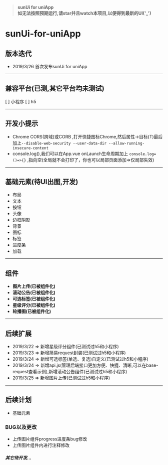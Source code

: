 >**sunUi for uniApp**  
>**如无法按照预期运行,请star并且watch本项目,以便得到最新的UI('_')**   

# sunUi-for-uniApp

<p style="text-align:center;width:100%;">
	
</p>


## 版本迭代
- 2019/3/26 首次发布sunUi for uniApp
---------------------

## 兼容平台(已测,其它平台均未测试)
[ ] 小程序
[ ] h5

---------------------

## 开发小提示
- Chrome CORS(跨域)或CORB ,打开快捷图标Chrome,然后属性->目标(T)最后加上`--disable-web-security --user-data-dir --allow-running-insecure-content`  
- console.log(),我们可以在App.vue onLaunch生命周期加上 `console.log=()=>{}` ,指向空(全局就不会打印了，你也可以局部页面添加=>仅局部失效)

---------------------

## 基础元素(待UI出图,开发)
- 布局
- 文本
- 按钮
- 头像
- 边框阴影
- 背景
- 图标
- 标签
- 进度条
- 加载
---------------------

## 组件
- **图片上传(已被组件化)**
- **滚动公告(已被组件化)**
- **可选标签(已被组件化)**
- **星级评分(已被组件化)**
- **轮播图(已被组件化)**

---------------------


## 后续扩展
- 2019/3/22 => 新增星级评分组件(已测试过h5和小程序)  
- 2019/3/23 => 新增简易request封装(已测试过h5和小程序)  
- 2019/3/24 => 新增可选标签(单选、复选)自定义(已测试过h5和小程序)  
- 2019/3/24 => 新增api.js(管理后端接口更加方便、快捷、清晰,可以在base-request查看示例),新增滚动公告组件(已测试过h5和小程序)
- 2019/3/25 => 新增图片上传(已测试过h5和小程序)

----------------------

## 后续计划
- 基础元素


### BUG以及更改
- 上传图片组件progress进度条bug修改
- 上传图片组件内进行注释修改


##### *其它待开发...*
